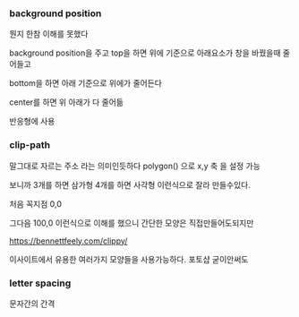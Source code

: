 ### background position

뭔지 한참 이해를 못했다

background position을 주고 top을 하면 위에 기준으로 아래요소가 창을 바꿨을때 줄어들고

bottom을 하면 아래 기준으로 위에가 줄어든다

center를 하면 위 아래가 다 줄어듦

반응형에 사용

### clip-path

말그대로 자르는 주소 라는 의미인듯하다
polygon() 으로 x,y 축 을 설정 가능

보니까 3개를 하면 삼가형 4개를 하면 사각형 이런식으로 잘라 만들수있다.

처음 꼭지점 0,0

그다음 100,0 이런식으로 이해를 했으니 간단한 모양은 직접만들어도되지만

https://bennettfeely.com/clippy/

이사이트에서 유용한 여러가지 모양들을 사용가능하다. 포토샵 굳이안써도

### letter spacing

문자간의 간격
